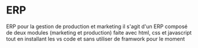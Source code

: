 # ERP
ERP  pour la gestion de production et marketing
il s'agit d'un ERP composé de deux modules (marketing et production) faite avec html, css et javascript tout en installant les vs code et sans utiliser de framwork pour le moment
